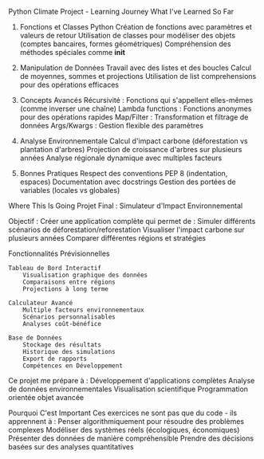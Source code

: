 Python Climate Project - Learning Journey
What I've Learned So Far
1. Fonctions et Classes Python
    Création de fonctions avec paramètres et valeurs de retour
    Utilisation de classes pour modéliser des objets (comptes bancaires, formes géométriques)
    Compréhension des méthodes spéciales comme __init__

2. Manipulation de Données
    Travail avec des listes et des boucles
    Calcul de moyennes, sommes et projections
    Utilisation de list comprehensions pour des opérations efficaces

3. Concepts Avancés
    Récursivité : Fonctions qui s'appellent elles-mêmes (comme inverser une chaîne)
    Lambda functions : Fonctions anonymes pour des opérations rapides
    Map/Filter : Transformation et filtrage de données
    Args/Kwargs : Gestion flexible des paramètres

4. Analyse Environnementale
    Calcul d'impact carbone (déforestation vs plantation d'arbres)
    Projection de croissance d'arbres sur plusieurs années
    Analyse régionale dynamique avec multiples facteurs

5. Bonnes Pratiques
    Respect des conventions PEP 8 (indentation, espaces)
    Documentation avec docstrings
    Gestion des portées de variables (locales vs globales)

Where This Is Going
Projet Final : Simulateur d'Impact Environnemental

Objectif : Créer une application complète qui permet de :
    Simuler différents scénarios de déforestation/reforestation
    Visualiser l'impact carbone sur plusieurs années
    Comparer différentes régions et stratégies

Fonctionnalités Prévisionnelles

    Tableau de Bord Interactif
        Visualisation graphique des données
        Comparaisons entre régions
        Projections à long terme

    Calculateur Avancé
        Multiple facteurs environnementaux
        Scénarios personnalisables
        Analyses coût-bénéfice

    Base de Données
        Stockage des résultats
        Historique des simulations
        Export de rapports
        Compétences en Développement

Ce projet me prépare à :
    Développement d'applications complètes
    Analyse de données environnementales
    Visualisation scientifique
    Programmation orientée objet avancée


Pourquoi C'est Important
Ces exercices ne sont pas que du code - ils apprennent à :
    Penser algorithmiquement pour résoudre des problèmes complexes
    Modéliser des systèmes réels (écologiques, économiques)
    Présenter des données de manière compréhensible
    Prendre des décisions basées sur des analyses quantitatives
